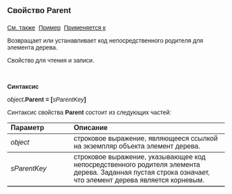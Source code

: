 <html>
<head>
<title>Элемент дерева\Parent</title>
</head>

<body>

<p><strong><font size="4" face="Arial">Свойство Parent<br>
<br>
</font></strong><font face="Arial"><a href="../AsTreeElement.html">См. 
также</a>&nbsp; <u>Пример</u>&nbsp; <a href="../AsTreeElement.html">Применяется к</a></font></p>

<p><font face="Arial">Возвращает или устанавливает код 
непосредственного родителя для элемента дерева. </font></p>

<p><font face="Arial">Свойство для чтения и записи. </font></p>

<p class="label">&nbsp;</p>

<p class="label"><font face="Arial"><b>Синтаксис</b></font></p>

<p><font face="Arial"><em>object</em><strong>.Parent = [</strong><em>sParentKey</em><strong>]</strong></font></p>

<p><font face="Arial">Синтаксис свойства <strong>Parent</strong>
состоит из следующих частей:</font></p>

<table border="1" cellPadding="5" cols="2" frame="below" rules="rows">
<TBODY>
  <tr vAlign="top">
    <td class="label" width="29%"><font face="Arial"><b>Параметр</b></font></td>
    <td class="label" width="71%"><font face="Arial"><strong>Описание</strong></font></td>
  </tr>
  <tr>
    <td width="29%"><em><font face="Arial">object</font></em></td>
    <td width="71%"><font face="Arial">строковое выражение, являющееся 
	ссылкой на экземпляр объекта элемент дерева.</font></td>
  </tr>
</TBODY>
  <tr>
    <td width="29%"><em><font face="Arial">sParentKey</font></em></td>
    <td width="71%"><font face="Arial">строковое выражение, 
	указывающее код непосредственного родителя элемента дерева. Заданная пустая 
	строка означает, что элемент дерева является корневым.</font></td>
  </tr>
</table>

<p class="label">&nbsp;</p>
</body>
</html>
